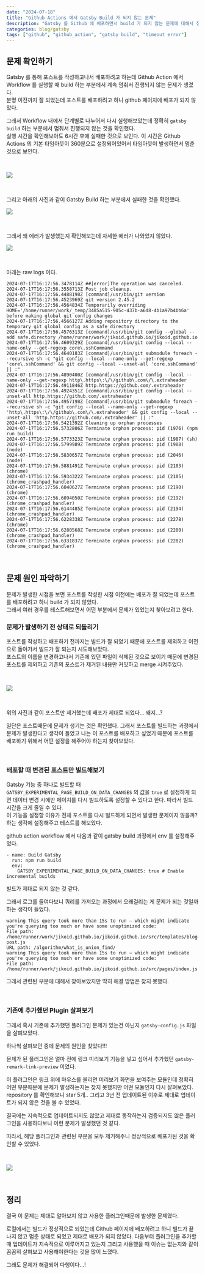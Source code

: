 ```yaml
---
date: "2024-07-18"
title: "Github Actions 에서 Gatsby Build 가 되지 않는 문제"
description: "Gatsby 를 Github 에 배포하면서 build 가 되지 않는 문제에 대해서 정리하였습니다."
categories: blog/gatsby
tags: ["github", "github_action", "gatsby build", "timeout error"]
---
```


## 문제 확인하기  

Gatsby 를 통해 포스트를 작성하고나서 배포하려고 하는데 Github Action 에서 Workflow 를 실행할 때 build 하는 부분에서 계속 멈춰서 진행되지 않는 문제가 생겼다.  
분명 이전까지 잘 되었는데 포스트를 배포하려고 하니 github 페이지에 배포가 되지 않았다.  

그래서 Workflow 내에서 단계별로 나누어서 다시 실행해보았는데 정확히 `gatsby build` 하는 부분에서 멈춰서 진행되지 않는 것을 확인했다.  
실행 시간을 확인해보아도 6시간 후에 실패한 것으로 보인다. 이 시간은 Github Actions 의 기본 타임아웃이 360분으로 설정되어있어서 타임아웃이 발생하면서 멈춘 것으로 보인다.    

<br>

![](image.png)

<br>

그리고 아래의 사진과 같이 Gatsby Build 하는 부분에서 실패한 것을 확인했다.  

![](image2.png)

<br>

그래서 왜 에러가 발생했는지 확인해보는데 자세한 에러가 나와있지 않았다.  

![](image3.png)

<br>

아래는 raw logs 이다.  

```shell
2024-07-17T16:17:56.3478114Z ##[error]The operation was canceled.
2024-07-17T16:17:56.3558713Z Post job cleanup.
2024-07-17T16:17:56.4488198Z [command]/usr/bin/git version
2024-07-17T16:17:56.4523969Z git version 2.45.2
2024-07-17T16:17:56.4564834Z Temporarily overriding HOME='/home/runner/work/_temp/3485a515-905c-437b-a6d8-4b1a97b4bb6a' before making global git config changes
2024-07-17T16:17:56.4566127Z Adding repository directory to the temporary git global config as a safe directory
2024-07-17T16:17:56.4576313Z [command]/usr/bin/git config --global --add safe.directory /home/runner/work/jikoid.github.io/jikoid.github.io
2024-07-17T16:17:56.4609329Z [command]/usr/bin/git config --local --name-only --get-regexp core\.sshCommand
2024-07-17T16:17:56.4640183Z [command]/usr/bin/git submodule foreach --recursive sh -c "git config --local --name-only --get-regexp 'core\.sshCommand' && git config --local --unset-all 'core.sshCommand' || :"
2024-07-17T16:17:56.4890400Z [command]/usr/bin/git config --local --name-only --get-regexp http\.https\:\/\/github\.com\/\.extraheader
2024-07-17T16:17:56.4911846Z http.https://github.com/.extraheader
2024-07-17T16:17:56.4924351Z [command]/usr/bin/git config --local --unset-all http.https://github.com/.extraheader
2024-07-17T16:17:56.4957198Z [command]/usr/bin/git submodule foreach --recursive sh -c "git config --local --name-only --get-regexp 'http\.https\:\/\/github\.com\/\.extraheader' && git config --local --unset-all 'http.https://github.com/.extraheader' || :"
2024-07-17T16:17:56.5421392Z Cleaning up orphan processes
2024-07-17T16:17:56.5732806Z Terminate orphan process: pid (1976) (npm run build)
2024-07-17T16:17:56.5773323Z Terminate orphan process: pid (1987) (sh)
2024-07-17T16:17:56.5799989Z Terminate orphan process: pid (1988) (node)
2024-07-17T16:17:56.5830657Z Terminate orphan process: pid (2046) (node)
2024-07-17T16:17:56.5881491Z Terminate orphan process: pid (2103) (chrome)
2024-07-17T16:17:56.5934322Z Terminate orphan process: pid (2105) (chrome_crashpad_handler)
2024-07-17T16:17:56.6040627Z Terminate orphan process: pid (2190) (chrome)
2024-07-17T16:17:56.6094050Z Terminate orphan process: pid (2192) (chrome_crashpad_handler)
2024-07-17T16:17:56.6144485Z Terminate orphan process: pid (2194) (chrome_crashpad_handler)
2024-07-17T16:17:56.6228338Z Terminate orphan process: pid (2278) (chrome)
2024-07-17T16:17:56.6280568Z Terminate orphan process: pid (2280) (chrome_crashpad_handler)
2024-07-17T16:17:56.6331837Z Terminate orphan process: pid (2282) (chrome_crashpad_handler)
```

<br>

## 문제 원인 파악하기  

문제가 발생한 시점을 보면 포스트를 작성한 시점 이전에는 배포가 잘 되었는데 포스트를 배포하려고 하니 build 가 되지 않았다.  
그래서 여러 경우를 테스트해보면서 어떤 부분에서 문제가 있었는지 찾아보려고 한다.  


### 문제가 발생하기 전 상태로 되돌리기  

포스트를 작성하고 배포하기 전까지는 빌드가 잘 되었기 때문에 포스트를 제외하고 이전으로 돌아가서 빌드가 잘 되는지 시도해보았다.  
포스트의 이름을 변경하고나서 기존에 있던 파일이 삭제된 것으로 보이기 때문에 변경된 포스트를 제외하고 기존의 포스트가 제거된 내용만 커밋하고 merge 시켜주었다.  

<br>

![](image4.png)

<br>

위의 사진과 같이 포스트만 제거했는데 배포가 제대로 되었다... 왜지...?

일단은 포스트때문에 문제가 생기는 것은 확인했다. 그래서 포스트를 빌드하는 과정에서 문제가 발생한다고 생각이 들었고 나는 이 포스트를 배포하고 싶었기 때문에 포스트를 배포하기 위해서 어떤 설정을 해주어야 하는지 찾아보았다.  

<br>

### 배포할 때 변경된 포스트만 빌드해보기  

Gatsby 기능 중 하나로 빌드할 때 `GATSBY_EXPERIMENTAL_PAGE_BUILD_ON_DATA_CHANGES` 의 값을 `true` 로 설정하게 되면 데이터 변경 시에만 페이지를 다시 빌드하도록 설정할 수 있다고 한다. 따라서 빌드 시간을 크게 줄일 수 있다.  
이 기능을 설정항 이유가 전체 포스트를 다시 빌드하게 되면서 발생한 문제이지 않을까? 하는 생각에 설정해주고 테스트를 해보았다.  

github action workflow 에서 다음과 같이 gatsby build 과정에서 env 를 설정해주었다.  

```shell
- name: Build Gatsby
  run: npm run build
  env:
    GATSBY_EXPERIMENTAL_PAGE_BUILD_ON_DATA_CHANGES: true # Enable incremental builds
```

빌드가 제대로 되지 않는 것 같다.  

그래서 로그를 들여다보니 쿼리를 가져오는 과정에서 오래걸리는 게 문제가 되는 것일까 하는 생각이 들었다.  

```shell
warning This query took more than 15s to run — which might indicate you're querying too much or have some unoptimized code:
File path: /home/runner/work/jikoid.github.io/jikoid.github.io/src/templates/blog-post.js
URL path: /algorithm/what_is_union_find/
warning This query took more than 15s to run — which might indicate you're querying too much or have some unoptimized code:
File path: /home/runner/work/jikoid.github.io/jikoid.github.io/src/pages/index.js
```

그래서 관련된 부분에 대해서 찾아보았지만 딱히 해결 방법은 찾지 못했다.  

<br>

### 기존에 추가했던 Plugin 살펴보기  

그래서 혹시 기존에 추가했던 플러그인 문제가 있는건 아닌지 `gatsby-config.js` 파일을 살펴보았다.  

하나씩 살펴보던 중에 문제의 원인을 찾았다!!!  

문제가 된 플러그인은 얼마 전에 링크 미리보기 기능을 넣고 싶어서 추가했던 `gatsby-remark-link-preview` 이었다.  

이 플러그인은 링크 위에 마우스를 올리면 미리보기 화면을 보여주는 모듈인데 정확히 어떤 부분때문에 문제가 발생하는지는 찾지 못했지만 어떤 모듈인지 다시 살펴보았다.  
repository 를 확인해보니 star 5개.. 그리고 3년 전 업데이트된 이후로 제대로 업데이트가 되지 않은 것을 볼 수 있었다.  

결국에는 지속적으로 업데이트되지도 않았고 제대로 동작하는지 검증되지도 않은 플러그인을 사용하다보니 이런 문제가 발생했던 것 같다.  

따라서, 해당 플러그인과 관련된 부분을 모두 제거해주니 정상적으로 배포가된 것을 확인할 수 있었다.  

<br>

![](image5.png)

<br>

## 정리

결국 이 문제는 제대로 알아보지 않고 사용한 플러그인때문에 발생한 문제였다.  

로컬에서는 빌드가 정상적으로 되었는데 Github 페이지에 배포하려고 하니 빌드가 끝나지 않고 멈춘 상태로 되었고 제대로 배포가 되지 않았다. 다음부터 플러그인을 추가할 때 업데이트가 지속적으로 이루어지고 있는지 그리고 사용했을 때 이슈는 없는지와 같이 꼼꼼히 살펴보고 사용해야한다는 것을 많이 느꼈다.  

그래도 문제가 해결되어 다행이다...!  